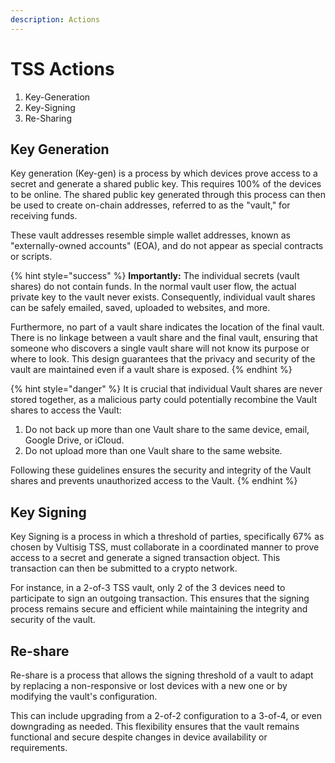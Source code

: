 ```yaml
---
description: Actions
---
```


# TSS Actions

1. Key-Generation
2. Key-Signing
3. Re-Sharing

## Key Generation

Key generation (Key-gen) is a process by which devices prove access to a secret and generate a shared public key. This requires 100% of the devices to be online. The shared public key generated through this process can then be used to create on-chain addresses, referred to as the "vault," for receiving funds.

These vault addresses resemble simple wallet addresses, known as "externally-owned accounts" (EOA), and do not appear as special contracts or scripts.

{% hint style="success" %}
**Importantly:** The individual secrets (vault shares) do not contain funds. In the normal vault user flow, the actual private key to the vault never exists. Consequently, individual vault shares can be safely emailed, saved, uploaded to websites, and more.

Furthermore, no part of a vault share indicates the location of the final vault. There is no linkage between a vault share and the final vault, ensuring that someone who discovers a single vault share will not know its purpose or where to look. This design guarantees that the privacy and security of the vault are maintained even if a vault share is exposed.
{% endhint %}

{% hint style="danger" %}
It is crucial that individual Vault shares are never stored together, as a malicious party could potentially recombine the Vault shares to access the Vault:

1. Do not back up more than one Vault share to the same device, email, Google Drive, or iCloud.
2. Do not upload more than one Vault share to the same website.

Following these guidelines ensures the security and integrity of the Vault shares and prevents unauthorized access to the Vault.
{% endhint %}

## Key Signing

Key Signing is a process in which a threshold of parties, specifically 67% as chosen by Vultisig TSS, must collaborate in a coordinated manner to prove access to a secret and generate a signed transaction object. This transaction can then be submitted to a crypto network.

For instance, in a 2-of-3 TSS vault, only 2 of the 3 devices need to participate to sign an outgoing transaction. This ensures that the signing process remains secure and efficient while maintaining the integrity and security of the vault.

## Re-share

Re-share is a process that allows the signing threshold of a vault to adapt by replacing a non-responsive or lost devices with a new one or by modifying the vault's configuration.

This can include upgrading from a 2-of-2 configuration to a 3-of-4, or even downgrading as needed. This flexibility ensures that the vault remains functional and secure despite changes in device availability or requirements.
